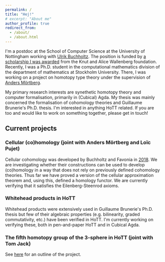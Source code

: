 ```yaml
---
permalink: /
title: "Hej!"
# excerpt: "About me"
author_profile: true
redirect_from: 
  - /about/
  - /about.html
---
```

I'm a postdoc at the School of Computer Science at the University of Nottingham working with [Ulrik Buchholtz](https://ulrikbuchholtz.dk/). The position is funded by [a scholarship I was awarded](https://kaw.wallenberg.org/en/axel-ljungstrom) from the Knut and Alice Wallenberg foundation. Recently, I was a Ph.D. student in the computational mathematics division of the department of mathematics at Stockholm University. There, I was working on a project on homotopy type theory under the supervision of [Anders Mörtberg](https://staff.math.su.se/anders.mortberg/).

My primary research interests are synethetic homotopy theory and
computer formalisation, primarily in (Cubical) Agda. My thesis
was mainly concerned the formalisation of cohomology theories and
Guillaume Brunerie's Ph.D. thesis. I'm interested in anything HoTT related. If you are too and would like to work on something together, please get in touch!

## Current projects

### Cellular (co)homology (joint with Anders Mörtberg and Loïc Pujet)
Cellular cohomology was developed by Buchholtz and Favonia in <a href="https://arxiv.org/abs/1802.02191">2018</a>. We are investigating whether their constructions can be used to develop (co)homology in a way that does not rely on previously defined cohomology theories. Thus far we have proved a version of the cellular approximation theorem and, using this, defined a homology functor. We are currently verifying that it satisfies the Eilenberg-Steenrod axioms.

### Whitehead products in HoTT
Whitehead products were extensively used in Guillaume Brunerie's Ph.D. thesis but few of their algebraic properties (e.g. bilinearity, graded commutativity, etc.) have been verified in HoTT. I'm currently working on verifying these, both in pen-and-paper HoTT and in Cubical Agda.

### The fifth homotopy group of the 3-sphere in HoTT (joint with Tom Jack)
See [here](https://hott-uf.github.io/2025/abstracts/HoTTUF_2025_paper_5.pdf) for an outline of the project.